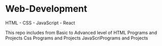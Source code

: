 # Web-Development
HTML - CSS - JavaScript - React


This repo includes from Basic to Advanced level of 
  HTML Programs and Projects
  Css Programs and Projects
  JavaScriPrograms and Projects
